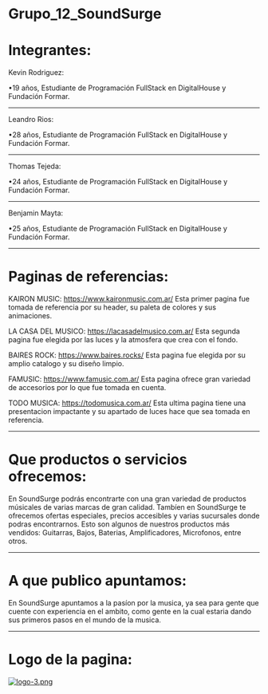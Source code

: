 # Grupo_12_SoundSurge

# Integrantes:

Kevin Rodriguez:

•19 años, Estudiante de Programación FullStack en DigitalHouse y Fundación Formar.
________________________________________________________________________________

Leandro Rios:

•28 años, Estudiante de Programación FullStack en DigitalHouse y Fundación Formar.
________________________________________________________________________________

Thomas Tejeda:

•24 años, Estudiante de Programación FullStack en DigitalHouse y Fundación Formar.
________________________________________________________________________________

Benjamin Mayta:

•25 años, Estudiante de Programación FullStack en DigitalHouse y Fundación Formar.
________________________________________________________________________________

# Paginas de referencias:

KAIRON MUSIC:
https://www.kaironmusic.com.ar/
Esta primer pagina fue tomada de referencia por su header, su paleta de colores y sus animaciones.

LA CASA DEL MUSICO:
https://lacasadelmusico.com.ar/
Esta segunda pagina fue elegida por las luces y la atmosfera que crea con el fondo.

BAIRES ROCK:
https://www.baires.rocks/
Esta pagina fue elegida por su amplio catalogo y su diseño limpio.

FAMUSIC:
https://www.famusic.com.ar/
Esta pagina ofrece gran variedad de accesorios por lo que fue tomada en cuenta.

TODO MUSICA:
https://todomusica.com.ar/
Esta ultima pagina tiene una presentacion impactante y su apartado de luces hace que sea tomada en referencia.

________________________________________________________________________________

# Que productos o servicios ofrecemos:

En SoundSurge podrás encontrarte con una gran variedad de productos músicales de varias marcas de gran calidad.
Tambíen en SoundSurge te ofrecemos ofertas especiales, precios accesibles y varias sucursales donde podras encontrarnos.
Esto son algunos de nuestros productos más vendidos:
Guitarras, Bajos, Baterias, Amplificadores, Microfonos, entre otros.

________________________________________________________________________________

# A que publico apuntamos:

En SoundSurge apuntamos a la pasíon por la musica, ya sea para gente que cuente con experiencia en el ambito, como gente en la cual estaria dando sus primeros pasos en el mundo de la musica.

________________________________________________________________________________

# Logo de la pagina:
[![logo-3.png](https://i.postimg.cc/CMDmDNvv/logo-3.png)](https://postimg.cc/c6xRGQGY)

